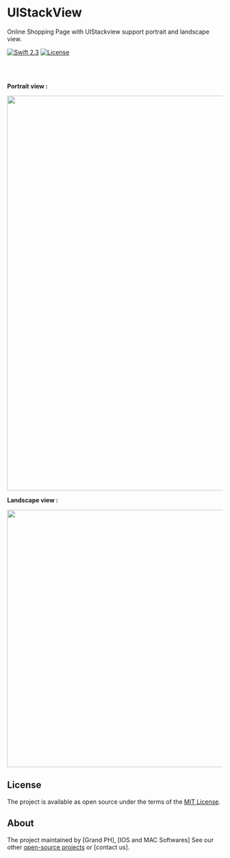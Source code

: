 # UIStackView
 
Online Shopping Page with UIStackview
support portrait and landscape view.

[![Swift 2.3](https://img.shields.io/badge/Swift-3.0-orange.svg?style=flat)](https://swift.org/)
[![License](https://img.shields.io/cocoapods/l/ParallaxView.svg)](https://github.com/PGSSoft/ParallaxView/LICENSE.md)


 <p align="center">


  <br><br>  
  
   <b> Portrait view :  </b> 

  <img src="http://katikids.com/UIStackView1.png" height="920" width="600">
 
 
 <b> Landscape view : </b> 

  <img src="http://katikids.com/UIStackView2.png" height="600" width="920">

 
 </p>


## License

The project is available as open source under the terms of the [MIT License](http://opensource.org/licenses/MIT).

 
## About

The project maintained by [Grand PH], [IOS and MAC Softwares]
See our other [open-source projects](https://github.com/mkihmouda) or [contact us]. 

